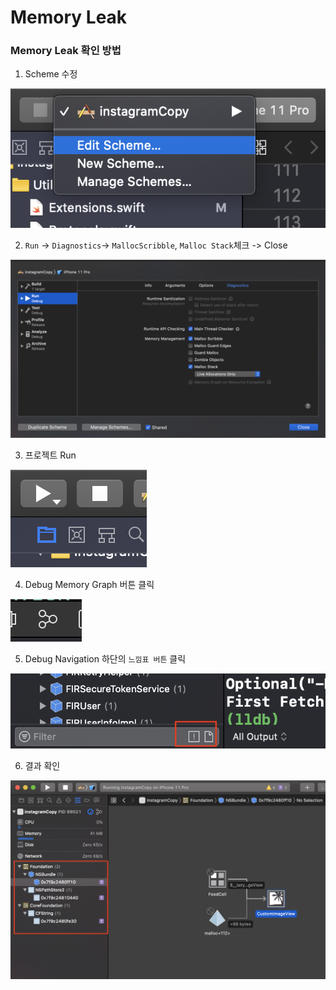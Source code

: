 # Memory Leak

### Memory Leak 확인 방법

1. Scheme 수정

![editSchema](../image/14_MemoryLeak/editSchema.png)

2. `Run` -> `Diagnostics`-> `MallocScribble`, `Malloc Stack`체크 -> Close

![OptionSetting](../image/14_MemoryLeak/OptionSetting.png)

3. 프로젝트 Run

![run](../image/14_MemoryLeak/run.png)

4. Debug Memory Graph 버튼 클릭

![DebugMemoryGraph](../image/14_MemoryLeak/DebugMemoryGraph.png)

5. Debug Navigation 하단의 `느낌표 버튼` 클릭

![filterOn](../image/14_MemoryLeak/filterOn.png)

6. 결과 확인

![result](../image/14_MemoryLeak/result.png)













